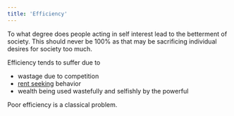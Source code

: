 ```yaml
---
title: 'Efficiency'
---
```


To what degree does people acting in self interest lead to the betterment of society. This should never be 100% as that may be sacrificing individual desires for society too much.

Efficiency tends to suffer due to

* wastage due to competition
* [rent seeking](https://en.wikipedia.org/wiki/Rent-seeking) behavior
* wealth being used wastefully and selfishly by the powerful

Poor efficiency is a classical problem.
